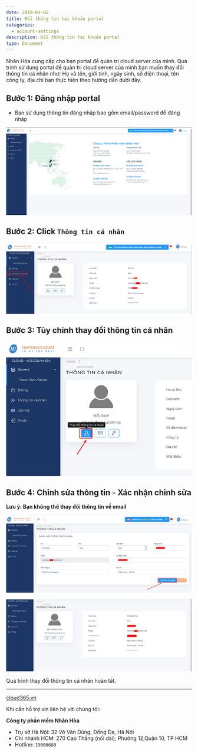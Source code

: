 ```yaml
---
date: 2019-01-05
title: Đổi thông tin tài khoản portal
categories:
  - account-settings
description: Đổi thông tin tài khoản portal
type: Document
---
```


Nhân Hòa cung cấp cho bạn portal để quản trị cloud server của mình. Quá trình sử dụng portal để quản trị cloud server của mình bạn muốn thay đổi thông tin cá nhân như: Họ và tên, giới tính, ngày sinh, số điện thoại, tên công ty, địa chỉ bạn thực hiện theo hướng dẫn dưới đây.

## Bước 1: Đăng nhập portal

+ Bạn sử dụng thông tin đăng nhập bao gồm email/password để đăng nhập

![](/images/img-change-info-portal/Screenshot_568.png)

## Bước 2: Click `Thông tin cá nhân`

![](/images/img-change-info-portal/Screenshot_580.png)

## Bước 3: Tùy chỉnh thay đổi thông tin cá nhân

![](/images/img-change-info-portal/Screenshot_581.png)

## Bước 4: Chỉnh sửa thông tin - Xác nhận chỉnh sửa

**Lưu ý: Bạn không thể thay đổi thông tin về email**

![](/images/img-change-info-portal/Screenshot_582.png)

![](/images/img-change-info-portal/Screenshot_583.png)

Quá trình thay đổi thông tin cá nhân hoàn tất.

---
<a href="https://cloud365.vn/" target="_blank">cloud365.vn</a>

Khi cần hỗ trợ xin liên hệ với chúng tôi:

**Công ty phần mềm Nhân Hòa**
- Trụ sở Hà Nội: 32 Võ Văn Dũng, Đống Đa, Hà Nội
- Chi nhánh HCM: 270 Cao Thắng (nối dài), Phường 12,Quận 10, TP HCM
- Hotline: `19006680`